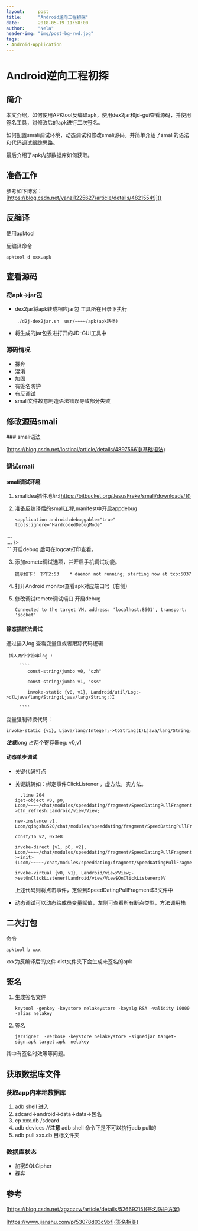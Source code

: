 ```yaml
---
layout:     post
title:      "Android逆向工程初探"
date:       2018-05-19 11:58:00
author:     "Nela"
header-img: "img/post-bg-rwd.jpg"
tags:
- Android-Application
---
```

# Android逆向工程初探

## 简介

本文介绍，如何使用APKtool反编译apk，使用dex2jar和jd-gui查看源码，并使用签名工具，对修改后的apk进行二次签名。

如何配置smali调试环境，动态调试和修改smali源码。并简单介绍了smali的语法和代码调试跟踪思路。

最后介绍了apk内部数据库如何获取。

## 准备工作

参考如下博客：
[https://blog.csdn.net/yanzi1225627/article/details/48215549]()

## 反编译

使用apktool 

反编译命令

```
apktool d xxx.apk 
```


## 查看源码

### 将apk->jar包

- dex2jar将apk转成相应jar包
工具所在目录下执行

```
	./d2j-dex2jar.sh  usr/~~~~/apk(apk路径)
```

- 将生成的jar包丢进打开的JD-GUI工具中

### 源码情况

- 裸奔
- 混淆
- 加固
- 有签名防护
- 有反调试
- smali文件故意制造语法错误导致部分失败

## 修改源码smali

### smali语法

[https://blog.csdn.net/lostinai/article/details/48975661](基础语法)

### 调试smali

#### smali调试环境

1. smalidea插件地址:[https://bitbucket.org/JesusFreke/smali/downloads/]()
2. 准备反编译后的smali工程,manifest中开启appdebug

	```
	<application android:debuggable="true" tools:ignore="HardcodedDebugMode"  
....  
.... />  
	```
	开启debug 后可在logcat打印查看。

3. 添加romete调试选项，并开启手机调试功能。
	
	```
	提示如下： 下午2:53	* daemon not running; starting now at tcp:5037
	```
	
4. 打开Android monitor查看apk对应端口号（右侧）
5. 修改调试remete调试端口 开启debug
  
   ```
   Connected to the target VM, address: 'localhost:8601', transport: 'socket'
   ```
   
#### 静态插桩法调试

通过插入log 查看变量值或者跟踪代码逻辑

```
 插入两个字符串log :
  
	 ````
	    const-string/jumbo v0, "czh"
	
	    const-string/jumbo v1, "sss"
	
	    invoke-static {v0, v1}, Landroid/util/Log;->d(Ljava/lang/String;Ljava/lang/String;)I
	
	 ````

```
变量强制转换代码：

```
invoke-static {v1}, Ljava/lang/Integer;->toString(I)Ljava/lang/String;  

```
***注意***long 占两个寄存器eg: v0,v1

#### 动态单步调试

- 关键代码打点
- 关键跳转如：绑定事件ClickListener ，虚方法，实方法。
	
	```
	  .line 204
    iget-object v0, p0, Lcom/~~~~/chat/modules/speeddating/fragment/SpeedDatingPullFragment;->btn_refresh:Landroid/view/View;

    new-instance v1, Lcom/qingshu520/chat/modules/speeddating/fragment/SpeedDatingPullFragment$3;

    const/16 v2, 0x3e8

    invoke-direct {v1, p0, v2}, Lcom/~~~~/chat/modules/speeddating/fragment/SpeedDatingPullFragment$3;-><init>(Lcom/~~~~~/chat/modules/speeddating/fragment/SpeedDatingPullFragment;I)V

    invoke-virtual {v0, v1}, Landroid/view/View;->setOnClickListener(Landroid/view/View$OnClickListener;)V

	```
	上述代码则将点击事件，定位到SpeedDatingPullFragment$3文件中
	
- 动态调试可以动态给成员变量赋值，左侧可查看所有断点类型，方法调用栈


## 二次打包
命令

```
apktool b xxx
```

xxx为反编译后的文件
dist文件夹下会生成未签名的apk 


## 签名

1. 生成签名文件
	
	```
	keytool -genkey -keystore nelakeystore -keyalg RSA -validity 10000 -alias nelakey
	
	```

2. 签名
	
	```
	jarsigner  -verbose -keystore nelakeystore -signedjar target-sign.apk target.apk  nelakey
	
	```

其中有签名时效等等问题。

## 获取数据库文件

### 获取app内本地数据库

1. adb shell 进入
2. sdcard->android->data->data->包名
3. cp xxx.db /sdcard  
4. adb devices  //**注意** adb shell 命令下是不可以执行adb pull的
5. adb pull xxx.db  目标文件夹

### 数据库状态

- 加密SQLCipher
- 裸奔

## 参考

[https://blog.csdn.net/zgzczzw/article/details/52669215](签名防护方案)

[https://www.jianshu.com/p/53078d03c9bf](签名相关)


